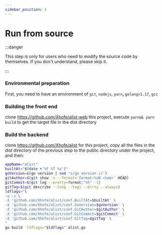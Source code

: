 ```yaml
---
sidebar_position: 3
---
```


# Run from source

:::danger

This step is only for users who need to modify the source code by themselves. If you don't understand, please skip it.

:::

### Environmental preparation
First, you need to have an environment of `git`, `nodejs`, `yarn`, `golang>1.17`, `gcc`

### Building the front end
clone https://github.com/Xhofe/alist-web this project, execute `yarn&& yarn build` to get the target file in the dist directory

### Build the backend
clone https://github.com/Xhofe/alist for this project, copy all the files in the dist directory of the previous step to the public directory under the project, and then:
```bash
appName="alist"
builtAt="$(date +'%F %T %z')"
goVersion=$(go version | sed 's/go version //')
gitAuthor=$(git show -s --format='format:%aN <%ae>' HEAD)
gitCommit=$(git log --pretty=format:"%h" -1)
gitTag=$(git describe --long --tags --dirty --always)
ldflags="\
-w -s \
-X 'github.com/Xhofe/alist/conf.BuiltAt=$builtAt' \
-X 'github.com/Xhofe/alist/conf.GoVersion=$goVersion' \
-X 'github.com/Xhofe/alist/conf.GitAuthor=$gitAuthor' \
-X 'github.com/Xhofe/alist/conf.GitCommit=$gitCommit' \
-X 'github.com/Xhofe/alist/conf.GitTag=$gitTag' \
"
go build -ldflags="$ldflags" alist.go
```